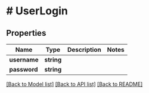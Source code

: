 # # UserLogin

## Properties

Name | Type | Description | Notes
------------ | ------------- | ------------- | -------------
**username** | **string** |  |
**password** | **string** |  |

[[Back to Model list]](../../README.md#models) [[Back to API list]](../../README.md#endpoints) [[Back to README]](../../README.md)
